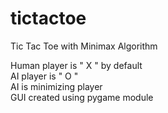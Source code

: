 # tictactoe
Tic Tac Toe with Minimax Algorithm

Human player is " X " by default  
AI player is " O "  
AI is minimizing player  
GUI created using pygame module
